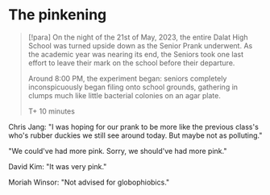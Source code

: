 # The pinkening
> [!para]
> On the night of the 21st of May, 2023, the entire Dalat High School was turned upside down as the Senior Prank underwent. As the academic year was nearing its end, the Seniors took one last effort to leave their mark on the school before their departure.
> 
> Around 8:00 PM, the experiment began: seniors completely inconspicuously began filing onto school grounds, gathering in clumps much like little bacterial colonies on an agar plate.
> 
> T+ 10 minutes


Chris Jang: "I was hoping for our prank to be more like the previous class's who's rubber duckies we still see around today. But maybe not as polluting."

"We could've had more pink. Sorry, we should've had more pink."

David Kim: "It was very pink."

Moriah Winsor: "Not advised for globophiobics."